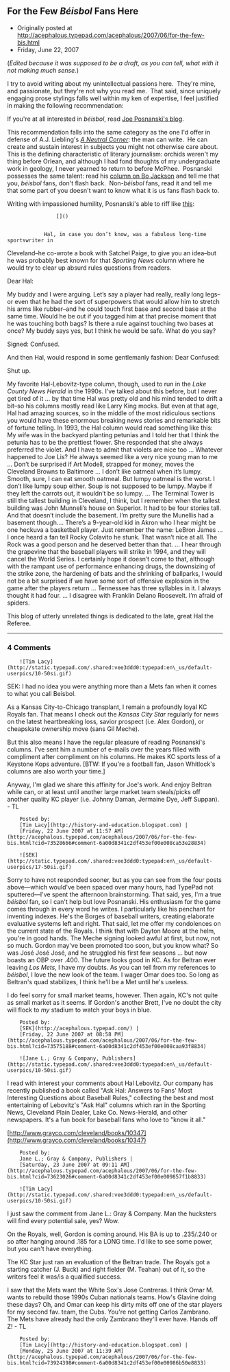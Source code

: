 ## For the Few <em>Béisbol</em> Fans Here

 * Originally posted at http://acephalous.typepad.com/acephalous/2007/06/for-the-few-bis.html
 * Friday, June 22, 2007



(_Edited because it was supposed to be a draft, as you can tell, what with it not making much sense._)

I try to avoid writing about my unintellectual passions here.  They're mine, and passionate, but they're not why you read me.  That said, since uniquely engaging prose stylings falls well within my ken of expertise, I feel justified in making the following recommendation: 

If you're at all interested in _béisbol_, read [Joe Posnanski's blog](http://thesoulofbaseball.blogspot.com/).  

This recommendation falls into the same category as the one I'd offer in defense of A.J. Liebling's [_A Neutral Corner_](http://www.amazon.com/exec/obidos/ASIN/0865474958/diesekoschmar-20): the man can write.  He can create and sustain interest in subjects you might not otherwise care about.  This is the defining characteristic of literary journalism: orchids weren't my thing before Orlean, and although I had fond thoughts of my undergraduate work in geology, I never yearned to return to before McPhee.  Posnanski possesses the same talent: read his [column on Bo Jackson](http://www.kansascity.com/180/v-print/story/124608.html) and tell me that you, _béisbol_ fans, don't flash back.  Non-_béisbol_ fans, read it and tell me that some part of you doesn't want to know what it is us fans flash back to.   

Writing with impassioned humility, Posnanski's able to riff like [this](http://thesoulofbaseball.blogspot.com/2007/06/random-thoughts-from-st-louis.html):

		

					[]()
			

				Hal, in case you don’t know, was a fabulous long-time sportswriter in
Cleveland–he co-wrote a book with Satchel Paige, to give you an idea–but he was probably best known for that _Sporting News_ column where he
would try to clear up absurd rules questions from readers.

Dear
Hal: 

My buddy and I were arguing. Let’s say a player had really,
really long legs–or even that he had the sort of superpowers that
would allow him to stretch his arms like rubber–and he could touch
first base and second base at the same time. Would he be out if you
tagged him at that precise moment that he was touching both bags? Is
there a rule against touching two bases at once? My buddy says yes, but
I think he would be safe. What do you say?

Signed: Confused.

And then Hal, would respond in some gentlemanly fashion:
Dear Confused: 

Shut up.

My
favorite Hal-Lebovitz-type column, though, used to run in the _Lake
County News Herald_ in the 1990s. I’ve talked about this before, but I
never get tired of it … by that time Hal was pretty old and his mind
tended to drift a bit–so his columns mostly read like Larry King
mocks. But even at that age, Hal had amazing sources, so in the middle
of the most ridiculous sections you would have these enormous breaking
news stories and remarkable bits of fortune telling. In 1993, the Hal
column would read something like this:
My wife was in the
backyard planting petunias and I told her that I think the petunia has
to be the prettiest flower. She responded that she always preferred the
violet. And I have to admit that violets are nice too … Whatever
happened to Joe Lis? He always seemed like a very nice young man to me
… Don’t be surprised if Art Modell, strapped for money, moves the
Cleveland Browns to Baltimore … I don’t like oatmeal when it’s lumpy.
Smooth, sure, I can eat smooth oatmeal. But lumpy oatmeal is the worst.
I don’t like lumpy soup either. Soup is not supposed to be lumpy. Maybe
if they left the carrots out, it wouldn’t be so lumpy. … The Terminal
Tower is still the tallest building in Cleveland, I think, but I
remember when the tallest building was John Munneli’s house on
Superior. It had to be four stories tall. And that doesn’t include the
basement. I’m pretty sure the Munellis had a basement though.… There’s
a 9-year-old kid in Akron who I hear might be one heckuva a basketball
player. Just remember the name: LeBron James … I once heard a fan tell
Rocky Colavito he stunk. That wasn’t nice at all. The Rock was a good
person and he deserved better than that. … I hear through the grapevine
that the baseball players will strike in 1994, and they will cancel the
World Series. I certainly hope it doesn’t come to that, although with
the rampant use of performance enhancing drugs, the downsizing of the
strike zone, the hardening of bats and the shrinking of ballparks, I
would not be a bit surprised if we have some sort of offensive
explosion in the game after the players return … Tennessee has three
syllables in it. I always thought it had four. … I disagree with
Franklin Delano Roosevelt. I’m afraid of spiders.

This blog of utterly unrelated things is dedicated to the late, great Hal the Referee.

			

* * *

### 4 Comments 

		

                
[]()

	

		![Tim Lacy](http://static.typepad.com/.shared:vee3ddd0:typepad:en\_us/default-userpics/10-50si.gif)
	

	

		

SEK:  I had no idea you were anything more than a Mets fan when it comes to what you call Beisbol.

As a Kansas City-to-Chicago transplant, I remain a profoundly loyal KC Royals fan.  That means I check out the _Kansas City Star_ regularly for news on the latest heartbreaking loss, savior prospect (i.e. Alex Gordon), or cheapskate ownership move (sans Gil Meche).

But this also means I have the regular pleasure of reading Posnanski's columns.  I've sent him a number of e-mails over the years filled with compliment after compliment on his columns.  He makes KC sports less of a Keystone Kops adventure. [BTW: If you're a football fan, Jason Whitlock's columns are also worth your time.]

Anyway, I'm glad we share this affinity for Joe's work. And enjoy Beltran while can, or at least until another large market team steals/picks off another quality KC player (i.e. Johnny Daman, Jermaine Dye, Jeff Suppan). - TL

	

		Posted by:
		[Tim Lacy](http://history-and-education.blogspot.com) |
		[Friday, 22 June 2007 at 11:57 AM](http://acephalous.typepad.com/acephalous/2007/06/for-the-few-bis.html?cid=73528666#comment-6a00d8341c2df453ef00e008ca53e28834)

[]()

	

		![SEK](http://static.typepad.com/.shared:vee3ddd0:typepad:en\_us/default-userpics/17-50si.gif)
	

	

		

Sorry to have not responded sooner, but as you can see from the four posts above—which would've been spaced over many hours, had TypePad not sputtered—I've spent the afternoon brainstorming.  That said, yes, I'm a true _béisbol_ fan, so I can't help but love Posnanski.  His enthusiasm for the game comes through in every word he writes.  I particularly like his penchant for inventing indexes.  He's the Borges of baseball writers, creating elaborate evaluative systems left and right.  That said, let me offer my condolences on the current state of the Royals.  I think that with Dayton Moore at the helm, you're in good hands.  The Meche signing looked awful at first, but now, not so much.  Gordon may've been promoted too soon, but you know what?  So was José José José, and he struggled his first few seasons ... but now boasts an OBP over .400.  The future looks good in KC.  As for Beltran ever leaving _Los Mets_, I have my doubts.  As you can tell from my references to _béisbol_, I love the new look of the team.  I wager Omar does too.  So long as Beltran's quad stabilizes, I think he'll be a Met until he's useless.

I do feel sorry for small market teams, however.  Then again, KC's not quite as small market as it seems.  If Gordon's another Brett, I've no doubt the city will flock to _my_ stadium to watch your boys in blue.

	

		Posted by:
		[SEK](http://acephalous.typepad.com/) |
		[Friday, 22 June 2007 at 08:58 PM](http://acephalous.typepad.com/acephalous/2007/06/for-the-few-bis.html?cid=73575188#comment-6a00d8341c2df453ef00e008caa93f8834)

[]()

	

		![Jane L.; Gray & Company, Publishers](http://static.typepad.com/.shared:vee3ddd0:typepad:en\_us/default-userpics/10-50si.gif)
	

	

		

I read with interest your comments about Hal Lebovitz. Our company has recently published a book called "Ask Hal: Answers to Fans' Most Interesting Questions about Baseball Rules," collecting the best and most entertaining of Lebovitz's "Ask Hal" columns which ran in the Sporting News, Cleveland Plain Dealer, Lake Co. News-Herald, and other newspapers. It's a fun book for baseball fans who love to "know it all."  

[http://www.grayco.com/cleveland/books/10347](http://www.grayco.com/cleveland/books/10347)

	

		Posted by:
		Jane L.; Gray & Company, Publishers |
		[Saturday, 23 June 2007 at 09:11 AM](http://acephalous.typepad.com/acephalous/2007/06/for-the-few-bis.html?cid=73623026#comment-6a00d8341c2df453ef00e009857f1b8833)

[]()

	

		![Tim Lacy](http://static.typepad.com/.shared:vee3ddd0:typepad:en\_us/default-userpics/10-50si.gif)
	

	

		

I just saw the comment from Jane L.: Gray & Company.  Man the hucksters will find every potential sale, yes?  Wow.

On the Royals, well, Gordon is coming around.  His BA is up to .235/.240 or so after hanging around .185 for a LONG time.  I'd like to see some power, but you can't have everything.

The KC Star just ran an evaluation of the Beltran trade.  The Royals got a starting catcher (J. Buck) and right fielder (M. Teahan) out of it, so the writers feel it was/is a qualified success.

I saw that the Mets want the White Sox's Jose Contreras.  I think Omar M. wants to rebuild those 1990s Cuban nationals teams.  How's Glavine doing these days?  Oh, and Omar can keep his dirty mits off one of the star players for my second fav. team, the Cubs.  You're not getting Carlos Zambrano.  The Mets have already had the only Zambrano they'll ever have.  Hands off Z! - TL

	

		Posted by:
		[Tim Lacy](http://history-and-education.blogspot.com) |
		[Monday, 25 June 2007 at 11:39 AM](http://acephalous.typepad.com/acephalous/2007/06/for-the-few-bis.html?cid=73924398#comment-6a00d8341c2df453ef00e00986b50e8833)

		

        